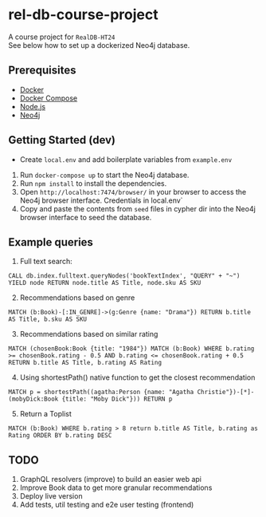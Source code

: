 # rel-db-course-project

A course project for `RealDB-HT24`  
See below how to set up a dockerized Neo4j database.

## Prerequisites

- [Docker](https://www.docker.com/)
- [Docker Compose](https://docs.docker.com/compose/)
- [Node.js](https://nodejs.org/en/)
- [Neo4j](https://neo4j.com/)

## Getting Started (dev)

- Create `local.env` and add boilerplate variables from `example.env`

1. Run `docker-compose up` to start the Neo4j database.
2. Run `npm install` to install the dependencies.
3. Open `http://localhost:7474/browser/` in your browser to access the Neo4j browser interface. Credentials in local.env`
4. Copy and paste the contents from `seed` files in cypher dir into the Neo4j browser interface to seed the database.

## Example queries

1. Full text search:

`CALL db.index.fulltext.queryNodes('bookTextIndex', "QUERY" + "~") YIELD node
RETURN node.title AS Title, node.sku AS SKU`

2. Recommendations based on genre

`MATCH (b:Book)-[:IN_GENRE]->(g:Genre {name: "Drama"})
RETURN b.title AS Title, b.sku AS SKU`

3. Recommendations based on similar rating

`MATCH (chosenBook:Book {title: "1984"})
MATCH (b:Book)
WHERE b.rating >= chosenBook.rating - 0.5 AND b.rating <= chosenBook.rating + 0.5
RETURN b.title AS Title, b.rating AS Rating`

4. Using shortestPath() native function to get the closest recommendation

`MATCH p = shortestPath((agatha:Person {name: "Agatha Christie"})-[*]-(mobyDick:Book {title: "Moby Dick"}))
RETURN p`

5. Return a Toplist

`MATCH (b:Book)
WHERE b.rating > 8
return b.title AS Title, b.rating as Rating
ORDER BY b.rating DESC
`

## TODO

1. GraphQL resolvers (improve) to build an easier web api
2. Improve Book data to get more granular recommendations
3. Deploy live version
4. Add tests, util testing and e2e user testing (frontend)

